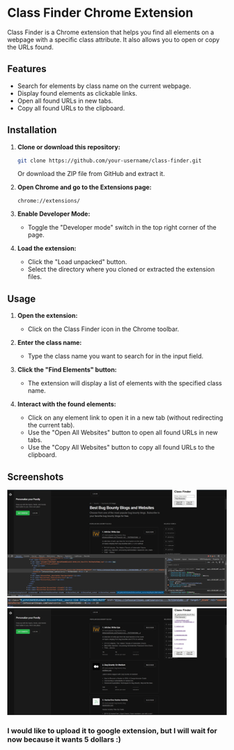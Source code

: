 # Class Finder Chrome Extension

Class Finder is a Chrome extension that helps you find all elements on a webpage with a specific class attribute. It also allows you to open or copy the URLs found.

## Features
- Search for elements by class name on the current webpage.
- Display found elements as clickable links.
- Open all found URLs in new tabs.
- Copy all found URLs to the clipboard.

## Installation

1. **Clone or download this repository:**
    ```bash
    git clone https://github.com/your-username/class-finder.git
    ```
    Or download the ZIP file from GitHub and extract it.
   
3. **Open Chrome and go to the Extensions page:**
    ```chrome
    chrome://extensions/
    ```
    
4. **Enable Developer Mode:**
    - Toggle the "Developer mode" switch in the top right corner of the page.

5. **Load the extension:**
    - Click the "Load unpacked" button.
    - Select the directory where you cloned or extracted the extension files.

## Usage

1. **Open the extension:**
    - Click on the Class Finder icon in the Chrome toolbar.

2. **Enter the class name:**
    - Type the class name you want to search for in the input field.

3. **Click the "Find Elements" button:**
    - The extension will display a list of elements with the specified class name.

4. **Interact with the found elements:**
    - Click on any element link to open it in a new tab (without redirecting the current tab).
    - Use the "Open All Websites" button to open all found URLs in new tabs.
    - Use the "Copy All Websites" button to copy all found URLs to the clipboard.

## Screenshots
![screenshot1](images/screenshot1.jpg)
![screenshot2](images/screenshot2.jpg)
![screenshot3](images/screenshot3.jpg)

### I would like to upload it to google extension, but I will wait for now because it wants 5 dollars :)
